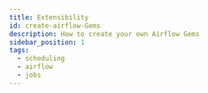 ```yaml
---
title: Extensibility
id: create-airflow-Gems
description: How to create your own Airflow Gems
sidebar_position: 1
tags:
  - scheduling
  - airflow
  - jobs
---
```

